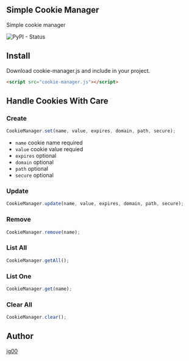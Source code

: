 ## Simple Cookie Manager

Simple cookie manager

![PyPI - Status](https://img.shields.io/pypi/status/Django?style=for-the-badge)

## Install

Download cookie-manager.js and include in your project.

```html
<script src="cookie-manager.js"></script>
```

## Handle Cookies With Care

### Create

```js
CookieManager.set(name, value, expires, domain, path, secure);
```

- `name` cookie name required
- `value` cookie value requied
- `expires` optional
- `domain` optional
- `path` optional
- `secure` optional

### Update

```js
CookieManager.update(name, value, expires, domain, path, secure);
```

### Remove

```js
CookieManager.remove(name);
```

### List All

```js
CookieManager.getAll();
```

### List One

```js
CookieManager.get(name);
```

### Clear All

```js
CookieManager.clear();
```

## Author

[jg00](https://github.com/jg00)
